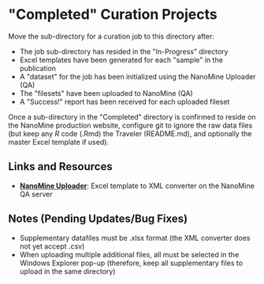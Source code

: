 # "Completed" Curation Projects
Move the sub-directory for a curation job to this directory after:
* The job sub-directory has resided in the "In-Progress" directory
* Excel templates have been generated for each "sample" in the publication
* A "dataset" for the job has been initialized using the NanoMine Uploader (QA)
* The "filesets" have been uploaded to NanoMine (QA)
* A "Success!" report has been received for each uploaded fileset

Once a sub-directory in the "Completed" directory is confirmed to reside on the NanoMine production website, configure git to ignore the raw data files (but keep any *R* code (.Rmd) the Traveler (README.md), and optionally the master Excel template if used). 

## Links and Resources
* [**NanoMine Uploader**](https://qa.materialsmine.org/nm#/XMLCONV): Excel template to XML converter on the NanoMine QA server

## Notes (Pending Updates/Bug Fixes)
* Supplementary datafiles must be .xlsx format (the XML converter does not yet accept .csv)
* When uploading multiple additional files, all must be selected in the Windows Explorer pop-up (therefore, keep all supplementary files to upload in the same directory)


